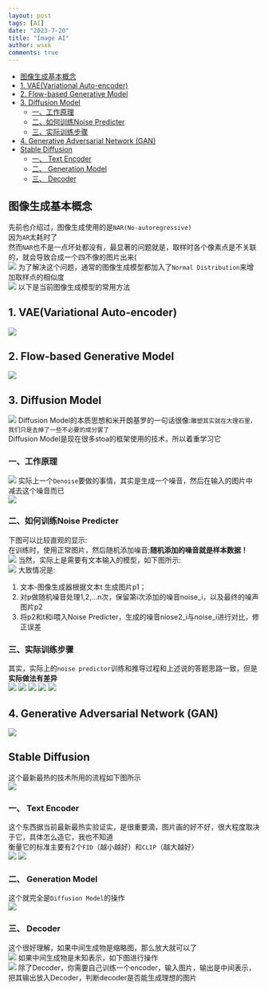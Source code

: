 ```yaml
---
layout: post
tags: [AI]
date: "2023-7-20"
title: "Image AI"
author: wsxk
comments: true
---
```


- [图像生成基本概念](#图像生成基本概念)
- [1. VAE(Variational Auto-encoder)](#1-vaevariational-auto-encoder)
- [2. Flow-based Generative Model ](#2-flow-based-generative-model-)
- [3. Diffusion Model](#3-diffusion-model)
  - [一、工作原理](#一工作原理)
  - [二、如何训练Noise Predicter](#二如何训练noise-predicter)
  - [三、实际训练步骤](#三实际训练步骤)
- [4. Generative Adversarial Network (GAN)](#4-generative-adversarial-network-gan)
- [Stable Diffusion](#stable-diffusion)
  - [一、 Text Encoder](#一-text-encoder)
  - [二、 Generation Model](#二-generation-model)
  - [三、 Decoder](#三-decoder)


<!-- Google tag (gtag.js) -->
<script async src="https://www.googletagmanager.com/gtag/js?id=G-C22S5YSYL7"></script>
<script>
  window.dataLayer = window.dataLayer || [];
  function gtag(){dataLayer.push(arguments);}
  gtag('js', new Date());

  gtag('config', 'G-C22S5YSYL7');
</script>


## 图像生成基本概念<br>
先前也介绍过，图像生成使用的是`NAR(No-autoregressive)`<br>
因为`AR`太耗时了<br>
然而`NAR`也不是一点坏处都没有，最显著的问题就是，取样时各个像素点是不关联的，就会导致合成一个四不像的图片出来(<br>
![](https://raw.githubusercontent.com/wsxk/wsxk_pictures/main/2023-7-6/20230720163730.png)
为了解决这个问题，通常的图像生成模型都加入了`Normal Distribution`来增加取样点的相似度<br>
![](https://raw.githubusercontent.com/wsxk/wsxk_pictures/main/2023-7-6/20230720163908.png)
以下是当前图像生成模型的常用方法<br>

## 1. VAE(Variational Auto-encoder)<br>
![](https://raw.githubusercontent.com/wsxk/wsxk_pictures/main/2023-7-6/20230720164304.png)

## 2. Flow-based Generative Model <br>
![](https://raw.githubusercontent.com/wsxk/wsxk_pictures/main/2023-7-6/20230720164408.png)

## 3. Diffusion Model<br>
![](https://raw.githubusercontent.com/wsxk/wsxk_pictures/main/2023-7-6/20230720164459.png)
Diffusion Model的本质思想和米开朗基罗的一句话很像:`雕塑其实就在大理石里，我们只是去掉了一些不必要的成分罢了`<br>
Diffusion Model是现在很多stoa的框架使用的技术，所以着重学习它<br>
### 一、工作原理<br>
![](https://raw.githubusercontent.com/wsxk/wsxk_pictures/main/2023-7-6/20230720164941.png)
实际上一个`Denoise`要做的事情，其实是生成一个噪音，然后在输入的图片中减去这个噪音而已<br>
![](https://raw.githubusercontent.com/wsxk/wsxk_pictures/main/2023-7-6/20230720165117.png)
### 二、如何训练Noise Predicter<br>
下图可以比较直观的显示:<br>
在训练时，使用正常图片，然后随机添加噪音;**随机添加的噪音就是样本数据！**<br>
![](https://raw.githubusercontent.com/wsxk/wsxk_pictures/main/2023-7-6/20230720165355.png)
当然，实际上是需要有文本输入的模型，如下图所示:<br>
![](https://raw.githubusercontent.com/wsxk/wsxk_pictures/main/2023-7-6/20230720165618.png)
大致情况是: 
1. 文本-图像生成器根据文本t 生成图片p1；<br>
2. 对p做随机噪音处理1,2,...n次，保留第i次添加的噪音noise_i，以及最终的噪声图片p2<br>
3. 将p2和t和i喂入Noise Predicter，生成的噪音niose2_i与noise_i进行对比，修正误差<br>

### 三、实际训练步骤<br>
其实，实际上的`noise predictor`训练和推导过程和上述说的答题思路一致，但是**实际做法有差异**<br>
![](https://raw.githubusercontent.com/wsxk/wsxk_pictures/main/2023-7-6/20230721104026.png)
![](https://raw.githubusercontent.com/wsxk/wsxk_pictures/main/2023-7-6/20230721104044.png)
![](https://raw.githubusercontent.com/wsxk/wsxk_pictures/main/2023-7-6/20230721104109.png)
![](https://raw.githubusercontent.com/wsxk/wsxk_pictures/main/2023-7-6/20230721104129.png)
![](https://raw.githubusercontent.com/wsxk/wsxk_pictures/main/2023-7-6/20230721104200.png)

## 4. Generative Adversarial Network (GAN)<br>
![](https://raw.githubusercontent.com/wsxk/wsxk_pictures/main/2023-7-6/20230720164525.png)


## Stable Diffusion<br>
这个最新最热的技术所用的流程如下图所示<br>
![](https://raw.githubusercontent.com/wsxk/wsxk_pictures/main/2023-7-6/20230720170111.png)

### 一、 Text Encoder<br>
这个东西据当前最新最热实验证实，是很重要滴，图片画的好不好，很大程度取决于它，具体怎么造它，我也不知道<br>
衡量它的标准主要有2个`FID`（越小越好）和`CLIP`（越大越好）<br>
![](https://raw.githubusercontent.com/wsxk/wsxk_pictures/main/2023-7-6/20230720171048.png)
![](https://raw.githubusercontent.com/wsxk/wsxk_pictures/main/2023-7-6/20230720171140.png)
### 二、 Generation Model<br>
这个就完全是`Diffusion Model`的操作<br>
![](https://raw.githubusercontent.com/wsxk/wsxk_pictures/main/2023-7-6/20230720171408.png)
### 三、 Decoder<br>
这个很好理解，如果中间生成物是缩略图，那么放大就可以了<br>
![](https://raw.githubusercontent.com/wsxk/wsxk_pictures/main/2023-7-6/20230720171239.png)
如果中间生成物是未知表示，如下图进行操作<br>
![](https://raw.githubusercontent.com/wsxk/wsxk_pictures/main/2023-7-6/20230720171255.png)
除了Decoder，你需要自己训练一个encoder，输入图片，输出是中间表示，把其输出放入Decoder，判断decoder是否能生成理想的图片<br>
